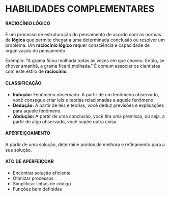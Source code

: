 # HABILIDADES COMPLEMENTARES 



#### RACIOCÍNIO LÓGICO

É um processo de estruturação do pensamento de acordo com as normas da **lógica** que permite chegar a uma determinada conclusão ou resolver um problema. Um **raciocínio lógico** requer consciência e capacidade de organização do pensamento.

Exemplo: "A grama ficou molhada todas as vezes em que choveu. Então, se chover amanhã, a grama ficará molhada." É comum associar os cientistas com este estilo de **raciocínio**.



#### CLASSIFICAÇÃO

- **Indução:** Fenômeno observado. A partir de um fenômeno observado, você consegue criar leis e teorias relacionadas a aquele fenômeno.
- **Dedução:** A partir de leis e teorias, você deduz previsões e explicações para aquele fenômeno. 
- **Abdução:** A partir de uma conclusão, você tira uma premissa, ou seja, a partir de algo observado, você supõe outra coisa.



#### APERFEIÇOAMENTO

A partir de uma solução, determine pontos de melhora e refinamento para a sua solução. 



#### ATO DE APERFEIÇOAR

- Encontrar solução eficiente
- Otimizar processos
- Simplificar linhas de código
- Funções bem definidas 